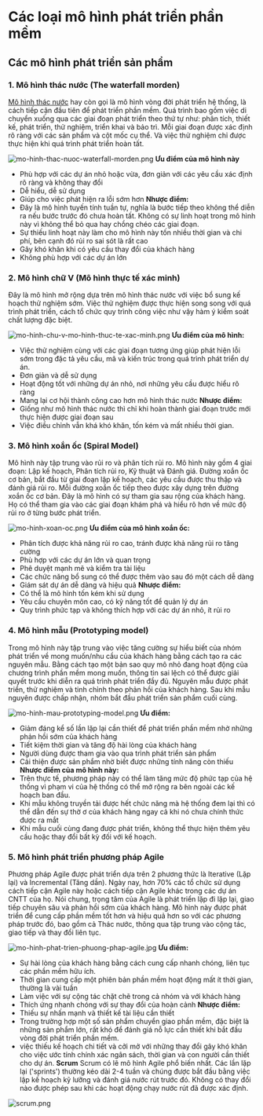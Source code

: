 # Các loại mô hình phát triển phần mềm

## Các mô hình phát triển sản phẩm

### 1. Mô hình thác nước (The waterfall morden)

[Mô hình thác nước](https://mdo.com.vn/blog/cac-loai-mo-hinh-phat-trien-phan-mem-ma-ban-nen-biet) hay còn gọi là mô hình vòng đời phát triển hệ thống, là cách tiếp cận đầu tiên để phát triển phần mềm. Quá trình bao gồm việc di chuyển xuống qua các giai đoạn phát triển theo thứ tự như: phân tích, thiết kế, phát triển, thử nghiệm, triển khai và bảo trì. Mỗi giai đoạn được xác định rõ ràng với các sản phẩm và cột mốc cụ thể. Và việc thử nghiệm chỉ được thực hiện khi quá trình phát triển hoàn tất.

![mo-hinh-thac-nuoc-waterfall-morden.png](https://res.cloudinary.com/bsd-assets/image/upload/v1678085498/mo_hinh_thac_nuoc_waterfall_morden_87b45d8caf.png)
**Ưu điểm của mô hình này**

- Phù hợp với các dự án nhỏ hoặc vừa, đơn giản với các yêu cầu xác định rõ ràng và không thay đổi
- Dễ hiểu, dễ sử dụng
- Giúp cho việc phát hiện ra lỗi sớm hơn
  **Nhược điểm:**
- Đây là mô hình tuyến tính tuần tự, nghĩa là bước tiếp theo không thể diễn ra nếu bước trước đó chưa hoàn tất. Không có sự linh hoạt trong mô hình này vì không thể bỏ qua hay chồng chéo các giai đoạn.
- Sự thiếu linh hoạt này làm cho mô hình này tốn nhiều thời gian và chi phí, bên cạnh đó rủi ro sai sót là rất cao
- Gây khó khăn khi có yêu cầu thay đổi của khách hàng
- Không phù hợp với các dự án lớn

### 2. Mô hình chữ V (Mô hình thực tế xác minh)

Đây là mô hình mở rộng dựa trên mô hình thác nước với việc bổ sung kế hoạch thử nghiệm sớm. Việc thử nghiệm được thực hiện song song với quá trình phát triển, cách tổ chức quy trình công việc như vậy hàm ý kiểm soát chất lượng đặc biệt.

![mo-hinh-chu-v-mo-hinh-thuc-te-xac-minh.png](https://res.cloudinary.com/bsd-assets/image/upload/v1678085543/mo_hinh_chu_v_mo_hinh_thuc_te_xac_minh_be210aee9f.png)
**Ưu điểm của mô hình:**

- Việc thử nghiệm cùng với các giai đoạn tương ứng giúp phát hiện lỗi sớm trong đặc tả yêu cầu, mã và kiến trúc trong quá trình phát triển dự án.
- Đơn giản và dễ sử dụng
- Hoạt động tốt với những dự án nhỏ, nơi những yêu cầu được hiểu rõ ràng
- Mang lại cơ hội thành công cao hơn mô hình thác nước
  **Nhược điểm:**
- Giống như mô hình thác nước thì chỉ khi hoàn thành giai đoạn trước mới thực hiện được giai đoạn sau
- Việc điều chỉnh vẫn khá khó khăn, tốn kém và mất nhiều thời gian.

### 3. Mô hình xoắn ốc (Spiral Model)

Mô hình này tập trung vào rủi ro và phân tích rủi ro. Mô hình này gồm 4 giai đoạn: Lập kế hoạch, Phân tích rủi ro, Kỹ thuật và Đánh giá. Đường xoắn ốc cơ bản, bắt đầu từ giai đoạn lập kế hoạch, các yêu cầu được thu thập và đánh giá rủi ro. Mỗi đường xoắn ốc tiếp theo được xây dựng trên đường xoắn ốc cơ bản.
Đây là mô hình có sự tham gia sau rộng của khách hàng. Họ có thể tham gia vào các giai đoạn khám phá và hiểu rõ hơn về mức độ rủi ro ở từng bước phát triển.

![mo-hinh-xoan-oc.png](https://res.cloudinary.com/bsd-assets/image/upload/v1678085622/mo_hinh_xoan_oc_5b39539887.png)
**Ưu điểm của mô hình xoắn ốc:**

- Phân tích được khả năng rủi ro cao, tránh được khả năng rủi ro tăng cường
- Phù hợp với các dự án lớn và quan trọng
- Phê duyệt mạnh mẽ và kiểm tra tài liệu
- Các chức năng bổ sung có thể được thêm vào sau đó một cách dễ dàng
- Giám sát dự án dễ dàng và hiệu quả
  **Nhược điểm:**
- Có thể là mô hình tốn kém khi sử dụng
- Yêu cầu chuyên môn cao, có kỹ năng tốt để quản lý dự án
- Quy trình phức tạp và không thích hợp với các dự án nhỏ, ít rủi ro

### 4. Mô hình mẫu (Prototyping model)

Trong mô hình này tập trung vào việc tăng cường sự hiểu biết của nhóm phát triển về mong muốn/nhu cầu của khách hàng bằng cách tạo ra các nguyên mẫu. Bằng cách tạo một bản sao quy mô nhỏ đang hoạt động của chương trình phần mềm mong muốn, thông tin sai lệch có thể được giải quyết trước khi diễn ra quá trình phát triển đầy đủ.
Nguyên mẫu được phát triển, thử nghiệm và tinh chỉnh theo phản hồi của khách hàng. Sau khi mẫu nguyên được chấp nhận, nhóm bắt đầu phát triển sản phẩm cuối cùng.

![mo-hinh-mau-prototyping-model.png](https://res.cloudinary.com/bsd-assets/image/upload/v1678085684/mo_hinh_mau_prototyping_model_ffcea6314d.png)
**Ưu điểm:**

- Giảm đáng kể số lần lặp lại cần thiết để phát triển phần mềm nhờ những phản hồi sớm của khách hàng
- Tiết kiệm thời gian và tăng độ hài lòng của khách hàng
- Người dùng được tham gia vào qua trình phát triển sản phẩm
- Cải thiện được sản phẩm nhờ biết được những tính năng còn thiếu
  **Nhược điểm của mô hình này:**
- Trên thực tế, phương pháp này có thể làm tăng mức độ phức tạp của hệ thống vì phạm vi của hệ thống có thể mở rộng ra bên ngoài các kế hoạch ban đầu.
- Khi mẫu không truyền tải được hết chức năng mà hệ thống đem lại thì có thể dẫn đến sự thờ ơ của khách hàng ngay cả khi nó chưa chính thức được ra mắt
- Khi mẫu cuối cùng đang được phát triển, không thể thực hiện thêm yêu cầu hoặc thay đổi bất kỳ đối với kế hoạch.

### 5. Mô hình phát triển phương pháp Agile

Phương pháp Agile được phát triển dựa trên 2 phương thức là Iterative (Lặp lại) và Incremental (Tăng dần).
Ngày nay, hơn 70% các tổ chức sử dụng cách tiếp cận Agile này hoặc cách tiếp cận Agile khác trong các dự án CNTT của họ. Nói chung, trọng tâm của Agile là phát triển lặp đi lặp lại, giao tiếp chuyên sâu và phản hồi sớm của khách hàng. Mô hình này được phát triển để cung cấp phần mềm tốt hơn và hiệu quả hơn so với các phương pháp trước đó, bao gồm cả Thác nước, thông qua tập trung vào cộng tác, giao tiếp và thay đổi liên tục.

![mo-hinh-phat-trien-phuong-phap-agile.jpg](https://res.cloudinary.com/bsd-assets/image/upload/v1678085727/mo_hinh_phat_trien_phuong_phap_agile_53c1635b86.jpg)
**Ưu điểm:**

- Sự hài lòng của khách hàng bằng cách cung cấp nhanh chóng, liên tục các phần mềm hữu ích.
- Thời gian cung cấp một phiên bản phần mềm hoạt động mất ít thời gian, thường là vài tuần
- Làm việc với sự cộng tác chặt chẽ trong cả nhóm và với khách hàng
- Thích ứng nhanh chóng với sự thay đổi của hoàn cảnh
  **Nhược điểm:**
- Thiếu sự nhấn mạnh và thiết kế tài liệu cần thiết
- Trong trường hợp một số sản phẩm chuyển giao phần mềm, đặc biệt là những sản phẩm lớn, rất khó để đánh giá nỗ lực cần thiết khi bắt đầu vòng đời phát triển phần mềm.
- việc thiếu kế hoạch chi tiết và cởi mở với những thay đổi gây khó khăn cho việc ước tính chính xác ngân sách, thời gian và con người cần thiết cho dự án.
  **Scrum**
  Scrum có lẽ mô hình Agile phổ biến nhất. Các lần lặp lại ('sprints') thường kéo dài 2-4 tuần và chúng được bắt đầu bằng việc lập kế hoạch kỹ lưỡng và đánh giá nước rút trước đó. Không có thay đổi nào được phép sau khi các hoạt động chạy nước rút đã được xác định.

![scrum.png](https://res.cloudinary.com/bsd-assets/image/upload/v1678085762/scrum_abcfa66b5d.png)